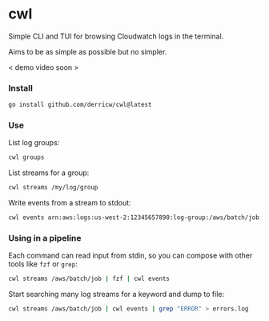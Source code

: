 # cwl

Simple CLI and TUI for browsing Cloudwatch logs in the terminal.

Aims to be as simple as possible but no simpler.

< demo video soon >

### Install

```bash
go install github.com/derricw/cwl@latest
```

### Use

List log groups:
```bash
cwl groups
```

List streams for a group:
```bash
cwl streams /my/log/group
```

Write events from a stream to stdout:
```bash
cwl events arn:aws:logs:us-west-2:12345657890:log-group:/aws/batch/job:log-stream:my_batch_job_12345
```

### Using in a pipeline

Each command can read input from stdin, so you can compose with other tools like `fzf` or `grep`:
```bash
cwl streams /aws/batch/job | fzf | cwl events
```

Start searching many log streams for a keyword and dump to file:
```bash
cwl streams /aws/batch/job | cwl events | grep "ERROR" > errors.log
```
